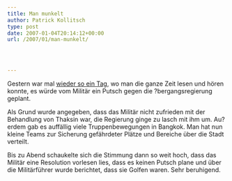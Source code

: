 ```yaml
---
title: Man munkelt
author: Patrick Kollitsch
type: post
date: 2007-01-04T20:14:12+00:00
url: /2007/01/man-munkelt/




---
```

Gestern war mal [wieder so ein Tag][1], wo man die ganze Zeit lesen und hören konnte, es würde vom Militär ein Putsch gegen die ?bergangsregierung geplant. 

Als Grund wurde angegeben, dass das Militär nicht zufrieden mit der Behandlung von Thaksin war, die Regierung ginge zu lasch mit ihm um. Au?erdem gab es auffällig viele Truppenbewegungen in Bangkok. Man hat nun kleine Teams zur Sicherung gefährdeter Plätze und Bereiche über die Stadt verteilt.

Bis zu Abend schaukelte sich die Stimmung dann so weit hoch, dass das Militär eine Resolution vorlesen lies, dass es keinen Putsch plane und über die Militärführer wurde berichtet, dass sie Golfen waren. Sehr beruhigend.

 [1]: http://www.nationmultimedia.com/2007/01/04/headlines/headlines_30023292.php